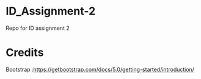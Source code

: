 # ID_Assignment-2
Repo for ID assignment 2
# Credits
Bootstrap :https://getbootstrap.com/docs/5.0/getting-started/introduction/
